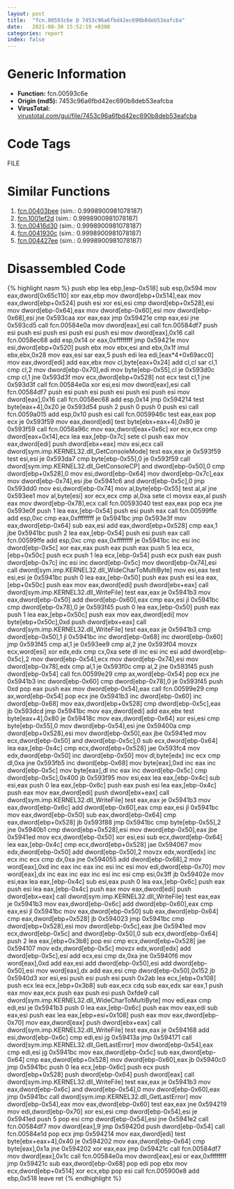 ```yaml
---
layout: post
title:  "fcn.00593c6e @ 7453c96a6fbd42ec690b8deb53eafcba"
date:   2021-08-30 15:52:19 +0300
categories: report
index: false
---
```


# Generic Information
- **Function:** fcn.00593c6e
- **Origin (md5):** 7453c96a6fbd42ec690b8deb53eafcba
- **VirusTotal:** [virustotal.com/gui/file/7453c96a6fbd42ec690b8deb53eafcba][virustotal_ref]

# Code Tags
<span class="tag" id="FILE">FILE</span>


# Similar Functions

1. [fcn.00403bee][similar_1_ref] (sim.: 0.9998900981078187)
2. [fcn.1001ef2d][similar_2_ref] (sim.: 0.9998900981078187)
3. [fcn.00416d30][similar_3_ref] (sim.: 0.9998900981078187)
4. [fcn.0041930c][similar_4_ref] (sim.: 0.9998900981078187)
5. [fcn.004427ee][similar_5_ref] (sim.: 0.9998900981078187)


# Disassembled Code

{% highlight nasm %}
push ebp
lea ebp,[esp-0x518]
sub esp,0x594
mov eax,dword[0x65c110]
xor eax,ebp
mov dword[ebp+0x514],eax
mov eax,dword[ebp+0x524]
push esi
xor esi,esi
cmp dword[ebp+0x528],esi
mov dword[ebp-0x64],eax
mov dword[ebp-0x60],esi
mov dword[ebp-0x68],esi
jne 0x593caa
xor eax,eax
jmp 0x59421e
cmp eax,esi
jne 0x593cd5
call fcn.00584e0a
mov dword[eax],esi
call fcn.00584df7
push esi
push esi
push esi
push esi
push esi
mov dword[eax],0x16
call fcn.0058ec68
add esp,0x14
or eax,0xffffffff
jmp 0x59421e
mov esi,dword[ebp+0x520]
push ebx
mov ebx,esi
and ebx,0x1f
imul ebx,ebx,0x28
mov eax,esi
sar eax,5
push edi
lea edi,[eax*4+0x69acc0]
mov eax,dword[edi]
add eax,ebx
mov cl,byte[eax+0x24]
add cl,cl
sar cl,1
cmp cl,2
mov dword[ebp-0x70],edi
mov byte[ebp-0x55],cl
je 0x593d0c
cmp cl,1
jne 0x593d3f
mov ecx,dword[ebp+0x528]
not ecx
test cl,1
jne 0x593d3f
call fcn.00584e0a
xor esi,esi
mov dword[eax],esi
call fcn.00584df7
push esi
push esi
push esi
push esi
push esi
mov dword[eax],0x16
call fcn.0058ec68
add esp,0x14
jmp 0x594214
test byte[eax+4],0x20
je 0x593d54
push 2
push 0
push 0
push esi
call fcn.0059a015
add esp,0x10
push esi
call fcn.0059946c
test eax,eax
pop ecx
je 0x593f59
mov eax,dword[edi]
test byte[ebx+eax+4],0x80
je 0x593f59
call fcn.0058a96c
mov eax,dword[eax+0x6c]
xor ecx,ecx
cmp dword[eax+0x14],ecx
lea eax,[ebp-0x7c]
sete cl
push eax
mov eax,dword[edi]
push dword[ebx+eax]
mov esi,ecx
call dword[sym.imp.KERNEL32.dll_GetConsoleMode]
test eax,eax
je 0x593f59
test esi,esi
je 0x593da7
cmp byte[ebp-0x55],0
je 0x593f59
call dword[sym.imp.KERNEL32.dll_GetConsoleCP]
and dword[ebp-0x50],0
cmp dword[ebp+0x528],0
mov esi,dword[ebp-0x64]
mov dword[ebp-0x7c],eax
mov dword[ebp-0x74],esi
jbe 0x5941c6
and dword[ebp-0x5c],0
jmp 0x593dd0
mov esi,dword[ebp-0x74]
mov al,byte[ebp-0x55]
test al,al
jne 0x593ee1
mov al,byte[esi]
xor ecx,ecx
cmp al,0xa
sete cl
movsx eax,al
push eax
mov dword[ebp-0x78],ecx
call fcn.00593040
test eax,eax
pop ecx
jne 0x593e0f
push 1
lea eax,[ebp-0x54]
push esi
push eax
call fcn.00599ffe
add esp,0xc
cmp eax,0xffffffff
je 0x5941bc
jmp 0x593e3f
mov eax,dword[ebp-0x64]
sub eax,esi
add eax,dword[ebp+0x528]
cmp eax,1
jbe 0x5941bc
push 2
lea eax,[ebp-0x54]
push esi
push eax
call fcn.00599ffe
add esp,0xc
cmp eax,0xffffffff
je 0x5941bc
inc esi
inc dword[ebp-0x5c]
xor eax,eax
push eax
push eax
push 5
lea ecx,[ebp+0x50c]
push ecx
push 1
lea ecx,[ebp-0x54]
push ecx
push eax
push dword[ebp-0x7c]
inc esi
inc dword[ebp-0x5c]
mov dword[ebp-0x74],esi
call dword[sym.imp.KERNEL32.dll_WideCharToMultiByte]
mov esi,eax
test esi,esi
je 0x5941bc
push 0
lea eax,[ebp-0x50]
push eax
push esi
lea eax,[ebp+0x50c]
push eax
mov eax,dword[edi]
push dword[ebx+eax]
call dword[sym.imp.KERNEL32.dll_WriteFile]
test eax,eax
je 0x5941b3
mov eax,dword[ebp-0x50]
add dword[ebp-0x60],eax
cmp eax,esi
jl 0x5941bc
cmp dword[ebp-0x78],0
je 0x593f45
push 0
lea eax,[ebp-0x50]
push eax
push 1
lea eax,[ebp+0x50c]
push eax
mov eax,dword[edi]
mov byte[ebp+0x50c],0xd
push dword[ebx+eax]
call dword[sym.imp.KERNEL32.dll_WriteFile]
test eax,eax
je 0x5941b3
cmp dword[ebp-0x50],1
jl 0x5941bc
inc dword[ebp-0x68]
inc dword[ebp-0x60]
jmp 0x593f45
cmp al,1
je 0x593ee9
cmp al,2
jne 0x593f04
movzx ecx,word[esi]
xor edx,edx
cmp cx,0xa
sete dl
inc esi
inc esi
add dword[ebp-0x5c],2
mov dword[ebp-0x54],ecx
mov dword[ebp-0x74],esi
mov dword[ebp-0x78],edx
cmp al,1
je 0x593f0c
cmp al,2
jne 0x593f45
push dword[ebp-0x54]
call fcn.00599e29
cmp ax,word[ebp-0x54]
pop ecx
jne 0x5941b3
inc dword[ebp-0x60]
cmp dword[ebp-0x78],0
je 0x593f45
push 0xd
pop eax
push eax
mov dword[ebp-0x54],eax
call fcn.00599e29
cmp ax,word[ebp-0x54]
pop ecx
jne 0x5941b3
inc dword[ebp-0x60]
inc dword[ebp-0x68]
mov eax,dword[ebp+0x528]
cmp dword[ebp-0x5c],eax
jb 0x593dcd
jmp 0x5941bc
mov eax,dword[edi]
add eax,ebx
test byte[eax+4],0x80
je 0x59418c
mov eax,dword[ebp-0x64]
xor esi,esi
cmp byte[ebp-0x55],0
mov dword[ebp-0x54],esi
jne 0x59400a
cmp dword[ebp+0x528],esi
mov dword[ebp-0x50],eax
jbe 0x5941ed
mov ecx,dword[ebp-0x50]
and dword[ebp-0x5c],0
sub ecx,dword[ebp-0x64]
lea eax,[ebp-0x4c]
cmp ecx,dword[ebp+0x528]
jae 0x593fc4
mov edx,dword[ebp-0x50]
inc dword[ebp-0x50]
mov dl,byte[edx]
inc ecx
cmp dl,0xa
jne 0x593fb5
inc dword[ebp-0x68]
mov byte[eax],0xd
inc eax
inc dword[ebp-0x5c]
mov byte[eax],dl
inc eax
inc dword[ebp-0x5c]
cmp dword[ebp-0x5c],0x400
jb 0x593f95
mov esi,eax
lea eax,[ebp-0x4c]
sub esi,eax
push 0
lea eax,[ebp-0x6c]
push eax
push esi
lea eax,[ebp-0x4c]
push eax
mov eax,dword[edi]
push dword[ebx+eax]
call dword[sym.imp.KERNEL32.dll_WriteFile]
test eax,eax
je 0x5941b3
mov eax,dword[ebp-0x6c]
add dword[ebp-0x60],eax
cmp eax,esi
jl 0x5941bc
mov eax,dword[ebp-0x50]
sub eax,dword[ebp-0x64]
cmp eax,dword[ebp+0x528]
jb 0x593f88
jmp 0x5941bc
cmp byte[ebp-0x55],2
jne 0x5940b1
cmp dword[ebp+0x528],esi
mov dword[ebp-0x50],eax
jbe 0x5941ed
mov ecx,dword[ebp-0x50]
xor esi,esi
sub ecx,dword[ebp-0x64]
lea eax,[ebp-0x4c]
cmp ecx,dword[ebp+0x528]
jae 0x594067
mov edx,dword[ebp-0x50]
add dword[ebp-0x50],2
movzx edx,word[edx]
inc ecx
inc ecx
cmp dx,0xa
jne 0x594055
add dword[ebp-0x68],2
mov word[eax],0xd
inc eax
inc eax
inc esi
inc esi
mov edi,dword[ebp-0x70]
mov word[eax],dx
inc eax
inc eax
inc esi
inc esi
cmp esi,0x3ff
jb 0x59402e
mov esi,eax
lea eax,[ebp-0x4c]
sub esi,eax
push 0
lea eax,[ebp-0x6c]
push eax
push esi
lea eax,[ebp-0x4c]
push eax
mov eax,dword[edi]
push dword[ebx+eax]
call dword[sym.imp.KERNEL32.dll_WriteFile]
test eax,eax
je 0x5941b3
mov eax,dword[ebp-0x6c]
add dword[ebp-0x60],eax
cmp eax,esi
jl 0x5941bc
mov eax,dword[ebp-0x50]
sub eax,dword[ebp-0x64]
cmp eax,dword[ebp+0x528]
jb 0x594023
jmp 0x5941bc
cmp dword[ebp+0x528],esi
mov dword[ebp-0x5c],eax
jbe 0x5941ed
mov ecx,dword[ebp-0x5c]
and dword[ebp-0x50],0
sub ecx,dword[ebp-0x64]
push 2
lea eax,[ebp+0x3b8]
pop esi
cmp ecx,dword[ebp+0x528]
jae 0x594107
mov edx,dword[ebp-0x5c]
movzx edx,word[edx]
add dword[ebp-0x5c],esi
add ecx,esi
cmp dx,0xa
jne 0x5940f6
mov word[eax],0xd
add eax,esi
add dword[ebp-0x50],esi
add dword[ebp-0x50],esi
mov word[eax],dx
add eax,esi
cmp dword[ebp-0x50],0x152
jb 0x5940d3
xor esi,esi
push esi
push esi
push 0x2ab
lea ecx,[ebp+0x108]
push ecx
lea ecx,[ebp+0x3b8]
sub eax,ecx
cdq
sub eax,edx
sar eax,1
push eax
mov eax,ecx
push eax
push esi
push 0xfde9
call dword[sym.imp.KERNEL32.dll_WideCharToMultiByte]
mov edi,eax
cmp edi,esi
je 0x5941b3
push 0
lea eax,[ebp-0x6c]
push eax
mov eax,edi
sub eax,esi
push eax
lea eax,[ebp+esi+0x108]
push eax
mov eax,dword[ebp-0x70]
mov eax,dword[eax]
push dword[ebx+eax]
call dword[sym.imp.KERNEL32.dll_WriteFile]
test eax,eax
je 0x594168
add esi,dword[ebp-0x6c]
cmp edi,esi
jg 0x59413a
jmp 0x594171
call dword[sym.imp.KERNEL32.dll_GetLastError]
mov dword[ebp-0x54],eax
cmp edi,esi
jg 0x5941bc
mov eax,dword[ebp-0x5c]
sub eax,dword[ebp-0x64]
cmp eax,dword[ebp+0x528]
mov dword[ebp-0x60],eax
jb 0x5940c0
jmp 0x5941bc
push 0
lea ecx,[ebp-0x6c]
push ecx
push dword[ebp+0x528]
push dword[ebp-0x64]
push dword[eax]
call dword[sym.imp.KERNEL32.dll_WriteFile]
test eax,eax
je 0x5941b3
mov eax,dword[ebp-0x6c]
and dword[ebp-0x54],0
mov dword[ebp-0x60],eax
jmp 0x5941bc
call dword[sym.imp.KERNEL32.dll_GetLastError]
mov dword[ebp-0x54],eax
mov eax,dword[ebp-0x60]
test eax,eax
jne 0x594219
mov edi,dword[ebp-0x70]
xor esi,esi
cmp dword[ebp-0x54],esi
je 0x5941ed
push 5
pop esi
cmp dword[ebp-0x54],esi
jne 0x5941e2
call fcn.00584df7
mov dword[eax],9
jmp 0x59420d
push dword[ebp-0x54]
call fcn.00584e1d
pop ecx
jmp 0x594214
mov eax,dword[edi]
test byte[ebx+eax+4],0x40
je 0x594202
mov eax,dword[ebp-0x64]
cmp byte[eax],0x1a
jne 0x594202
xor eax,eax
jmp 0x59421c
call fcn.00584df7
mov dword[eax],0x1c
call fcn.00584e0a
mov dword[eax],esi
or eax,0xffffffff
jmp 0x59421c
sub eax,dword[ebp-0x68]
pop edi
pop ebx
mov ecx,dword[ebp+0x514]
xor ecx,ebp
pop esi
call fcn.005900e8
add ebp,0x518
leave
ret
{% endhighlight %}


[similar_1_ref]: /report/fcn.00403bee@e38ba004520fa1a86a35b63e8d5843ef
[similar_2_ref]: /report/fcn.1001ef2d@4c3818fdf32d89a09257dbc9d3e142ea
[similar_3_ref]: /report/fcn.00416d30@de21a548b66aa6c0b17491b6a31e14fa
[similar_4_ref]: /report/fcn.0041930c@6a695c8c50dfc99993406e2740c7c273
[similar_5_ref]: /report/fcn.004427ee@7b00dd8f2abf54a73bfb09681334ff78
[virustotal_ref]: https://www.virustotal.com/gui/file/7453c96a6fbd42ec690b8deb53eafcba